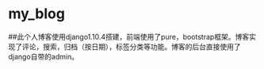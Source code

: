 # my_blog
##此个人博客使用django1.10.4搭建，前端使用了pure，bootstrap框架。博客实现了评论，搜索，归档（按日期），标签分类等功能。博客的后台直接使用了django自带的admin。
